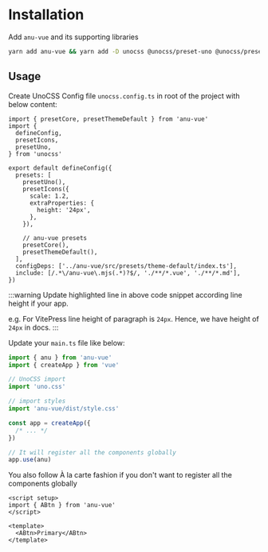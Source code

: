 # Installation

Add `anu-vue` and its supporting libraries

```bash
yarn add anu-vue && yarn add -D unocss @unocss/preset-uno @unocss/preset-icons @iconify-json/bx
```

## Usage

Create UnoCSS Config file `unocss.config.ts` in root of the project with below content:

```ts{14}
import { presetCore, presetThemeDefault } from 'anu-vue'
import {
  defineConfig,
  presetIcons,
  presetUno,
} from 'unocss'

export default defineConfig({
  presets: [
    presetUno(),
    presetIcons({
      scale: 1.2,
      extraProperties: {
        height: '24px',
      },
    }),

    // anu-vue presets
    presetCore(),
    presetThemeDefault(),
  ],
  configDeps: ['../anu-vue/src/presets/theme-default/index.ts'],
  include: [/.*\/anu-vue\.mjs(.*)?$/, './**/*.vue', './**/*.md'],
})
```

:::warning
Update highlighted line in above code snippet according line height if your app.

e.g. For VitePress line height of paragraph is `24px`. Hence, we have height of `24px` in docs.
:::

Update your `main.ts` file like below:

```js
import { anu } from 'anu-vue'
import { createApp } from 'vue'

// UnoCSS import
import 'uno.css'

// import styles
import 'anu-vue/dist/style.css'

const app = createApp({
  /* ... */
})

// It will register all the components globally
app.use(anu)
```

You also follow À la carte fashion if you don't want to register all the components globally

```vue
<script setup>
import { ABtn } from 'anu-vue'
</script>

<template>
  <ABtn>Primary</ABtn>
</template>
```
